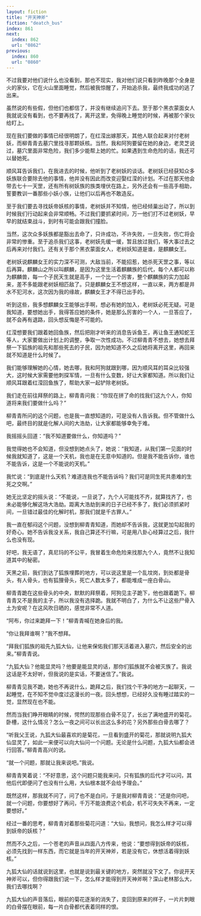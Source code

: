 ```yaml
---
layout: fiction
title: "开天神斧"
fiction: "deatch_bus"
index: 861
next:
  index: 862
  url: "0862"
previous:
  index: 860
  url: "0860"
---
```

不过我要对他们说什么也没看到，那也不现实，我对他们说只看到昨晚那个全身是火的家伙，它在火山里面睡觉，然后被我惊醒了，开始追杀我，最终我成功的逃了出来。

虽然说的有些假，但他们也都信了，并没有继续追问下去。至于那个黑衣蒙面女人我就说没有看到，也不要再找了，离开这里，免得晚上睡觉的时候，再被那个家伙给盯上。

现在我们要做的事情已经很明朗了，在红滢出嫁那天，其他人联合起来对付老树妖，而柳青青去墓穴里找寻那颗妖核。当然，我和阿狗要留在她的身边，老灵芝说过，墓穴里面非常危险，我们多少能帮上她的忙。如果遇到生命危险的话，我还可以替她死。

顺风耳告诉我们，在我进去的时候，他听到了老树妖的谈话。老树妖已经获知众多妖族联合要除去他的事情，他并没有因此而改变迎娶红滢的计划。不过在那天他会带去七十一天罡，还有所有树妖族的族类埋伏在路上，另外还会有一些高手相助，誓要教训一番那些小妖小族，让他们以后再也不敢造反。

至于我们要去寻找妖帝妖核的事情，老树妖并不知情，他已经倾巢出动了，所以到时候我们行动起来会非常顺畅。不过我们要抓紧时间，万一他们打不过老树妖，早早的就结束战斗，到时有可能会跟我们撞脸。

当然，这次众多妖族都是豁出去命了，只许成功，不许失败，一旦失败，伤亡将会非常的惨重。至于追杀我们这事，老树妖先缓一缓，暂且放过我们，等大事过去之后再来对付我们。还有关于那个黑衣蒙面女人，老树妖知道是谁，是麒麟女王。

老树妖说麒麟女王的实力深不可测，大敌当前，不能招惹，她杀死天罡之事，等以后再算。麒麟山之所以叫麒麟，是因为这里生活着麒麟族的后代，每个人都可以称为麒麟兽，每一个子民天生就是高手，一个比一个厉害，整个麒麟族的实力加起来，差不多能跟老树妖相匹敌了。只是麒麟女王不想这样，一直以来，两方都是井水不犯河水，这次因为我的缘故，麒麟女王才不得已出手的。

听到这些，我多想麒麟女王能够出手啊，想必有她的加入，老树妖必死无疑。可是我知道，要想她出手，我得答应她的条件，她是那么厉害的一个人，一旦答应了，就不会再有退路，回头想反悔是不可能的。

红滢想要我们跟着她回鱼族，然后把刚才听来的消息告诉鱼王，再让鱼王通知蛇王等人，大家要做出计划上的调整，争取一次性成功。不过柳青青不想去，她想去拜祭一下狐族的祖先和那些死去的子民，因为她知道不久之后她将离开这里，再回来就不知道是什么时候了。

我们能够理解她的心情，她去哪，我和阿狗就跟到哪，因为顺风耳的耳朵比较强大，这时候大家需要他刺探军情，一旦有什么变数，好让大家都知道。所以我们让顺风耳跟着红滢回鱼族了，帮助大家一起铲除老树妖。

我们走在前往拜祭的路上，柳青青问我：“你现在拼了命的找我们这九个人，你知道将来我们要做什么吗？”

柳青青所问的这个问题，也是我一直想知道的，可是没有人告诉我。但不管做什么吧，最终目的就是化解人间的大浩劫，让大家都能够幸免于难。

我摇摇头回道：“我不知道要做什么，你知道吗？”

我觉得她也不会知道，但没想到她点头了，她说：“我知道，从我们第一见面的时候我就知道了，这是一个天机，我也是在无意中知道的。但是我不能告诉你，谁也不能告诉，这是一个不能说的天机。”

我忙说：“到底是什么天机？难道连我也不能告诉吗？我们可是同生死共患难的生死之交啊。”

她无比坚定的摇头说：“不能说，一旦说了，九个人可能找不齐，就算找齐了，也未必能够化解这场大浩劫。距离大浩劫到来的日子已经不多了，我们必须抓紧时间，一旦错过最佳的化解时机，那我们就是千古罪人。”

我一直在郁闷这个问题，没想到柳青青知道，而她却不告诉我，这就更加勾起我的好奇心。她不告诉我没关系，我自己算还不行嘛，可是用八卦心经算过之后，我什么也没有现。

好吧，我无语了，真尼玛的不公平，我冒着生命危险来找那九个人，竟然不让我知道其中的秘密。

天黑之前，我们到达了狐族埋葬的地方，可以说这里是一个乱坟岗，到处都是骨头，有人骨头，也有狐狸骨头，死亡人数太多了，都能堆成一座白骨山。

柳青青跪在这些骨头的中央，默默的拜祭着，阿狗见主子跪下，他也跟着跪下。柳青青又不是我的主子，所以我没有选择跪。我就不明白了，为什么不让这些尸骨入土为安呢？在这风吹日晒的，感觉非常不人道。

“阿布，你过来跪拜一下！”柳青青喊在她身后的我。

“你让我拜谁啊？”我不想拜。

“拜我们狐族的祖先九狐大仙，让他来保佑我们那天活着进入墓穴，然后安全的出来。”柳青青说。

“九狐大仙？他能显灵吗？他要是能显灵的话，那你们狐族就不会被灭族了。我说这话是不太好听，但我说的是实话，不要迷信了。”我说。

柳青青见我不跪，她也不再说什么，跪拜之后，我们找个干净的地方一起聊天，一起睡觉，在不知不觉中度过这漫长的一夜。回头想想，已经好久没有睡过踏实的一觉，显然现在也不能。

然而当我们睁开眼睛的时候，愕然的现那些白骨不见了，长出了满地盛开的菊花。卧槽，这什么情况？怎么一夜之间可以长出这么多的花？另外那些白骨去哪了？

“听我父王说，九狐大仙最喜欢的是菊花，一旦看到盛开的菊花，那就说明九狐大仙显灵了，如此一来便可以向大仙问一个问题。无论是什么问题，九狐大仙都会进行回答。”柳青青高兴的说。

“就一个问题，那就让我来说吧。”我说。

柳青青笑着说：“不好意思，这个问题只能我来问，只有狐族的后代才可以问，其他后代即便问了也没有什么用，大仙根本就不会给予理会。”

既然这样，那我就不问了，问了也不是白问，于是我对柳青青说：“还是你问吧，就一个问题，你要想好了再问，千万不能浪费这个机会，机不可失失不再来，一定要想好。”

经过一番的思考，柳青青对着那些菊花问道：“大仙，我想问，我怎么样才可以得到妖帝的妖核？”

然而不久之后，一个苍老的声音从四面八方传来，他说：“要想得到妖帝的妖核，必须先找到一样东西，而它就是当年的开天神斧，若是没有它，休想活着得到妖核。”

九狐大仙的话就说到这里，也就是说到最关键的地方，突然就没下文了。你说开天神斧可以，但你得跟我们说一下，怎么样才能得到开天神斧啊？深山老林那么大，我们去哪找啊？

九狐大仙的声音落后，眼前的菊花逐渐的消失了，变回到原来的样子，一片片刺眼的白骨摆在眼前，每一片白骨都代表着同样的恨。